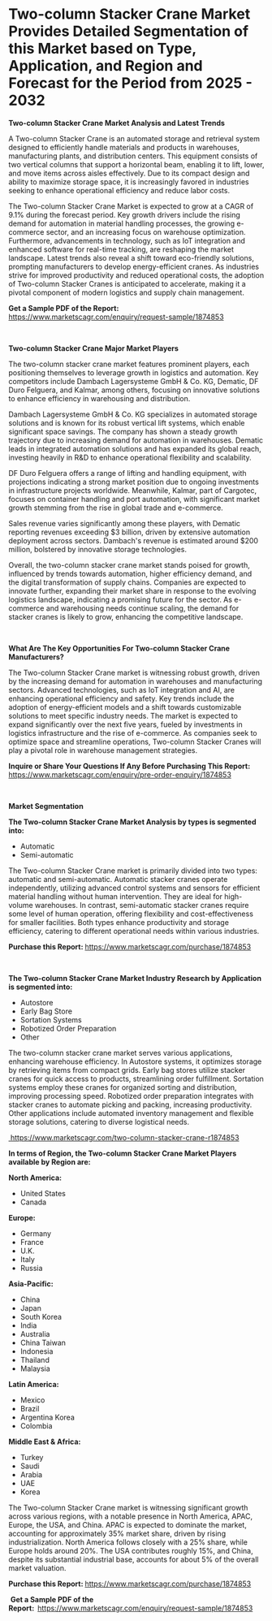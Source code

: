 <p><h1>Two-column Stacker Crane Market Provides Detailed Segmentation of this Market based on Type, Application, and Region and Forecast for the Period from 2025 - 2032</h1></p><p><strong>Two-column Stacker Crane Market Analysis and Latest Trends</strong></p>
<p><p>A Two-column Stacker Crane is an automated storage and retrieval system designed to efficiently handle materials and products in warehouses, manufacturing plants, and distribution centers. This equipment consists of two vertical columns that support a horizontal beam, enabling it to lift, lower, and move items across aisles effectively. Due to its compact design and ability to maximize storage space, it is increasingly favored in industries seeking to enhance operational efficiency and reduce labor costs.</p><p>The Two-column Stacker Crane Market is expected to grow at a CAGR of 9.1% during the forecast period. Key growth drivers include the rising demand for automation in material handling processes, the growing e-commerce sector, and an increasing focus on warehouse optimization. Furthermore, advancements in technology, such as IoT integration and enhanced software for real-time tracking, are reshaping the market landscape. Latest trends also reveal a shift toward eco-friendly solutions, prompting manufacturers to develop energy-efficient cranes. As industries strive for improved productivity and reduced operational costs, the adoption of Two-column Stacker Cranes is anticipated to accelerate, making it a pivotal component of modern logistics and supply chain management.</p></p>
<p><strong>Get a Sample PDF of the Report:&nbsp;</strong> <a href="https://www.marketscagr.com/enquiry/request-sample/1874853?utm_campaign=2515&utm_medium=2&utm_source=Github&utm_content=ia&utm_term=12042025&utm_id=two-column-stacker-crane">https://www.marketscagr.com/enquiry/request-sample/1874853</a></p>
<p>&nbsp;</p>
<p><strong>Two-column Stacker Crane Major Market Players</strong></p>
<p><p>The two-column stacker crane market features prominent players, each positioning themselves to leverage growth in logistics and automation. Key competitors include Dambach Lagersysteme GmbH & Co. KG, Dematic, DF Duro Felguera, and Kalmar, among others, focusing on innovative solutions to enhance efficiency in warehousing and distribution. </p><p>Dambach Lagersysteme GmbH & Co. KG specializes in automated storage solutions and is known for its robust vertical lift systems, which enable significant space savings. The company has shown a steady growth trajectory due to increasing demand for automation in warehouses. Dematic leads in integrated automation solutions and has expanded its global reach, investing heavily in R&D to enhance operational flexibility and scalability.</p><p>DF Duro Felguera offers a range of lifting and handling equipment, with projections indicating a strong market position due to ongoing investments in infrastructure projects worldwide. Meanwhile, Kalmar, part of Cargotec, focuses on container handling and port automation, with significant market growth stemming from the rise in global trade and e-commerce.</p><p>Sales revenue varies significantly among these players, with Dematic reporting revenues exceeding $3 billion, driven by extensive automation deployment across sectors. Dambach's revenue is estimated around $200 million, bolstered by innovative storage technologies.</p><p>Overall, the two-column stacker crane market stands poised for growth, influenced by trends towards automation, higher efficiency demand, and the digital transformation of supply chains. Companies are expected to innovate further, expanding their market share in response to the evolving logistics landscape, indicating a promising future for the sector. As e-commerce and warehousing needs continue scaling, the demand for stacker cranes is likely to grow, enhancing the competitive landscape.</p></p>
<p>&nbsp;</p>
<p><strong>What Are The Key Opportunities For Two-column Stacker Crane Manufacturers?</strong></p>
<p><p>The Two-column Stacker Crane market is witnessing robust growth, driven by the increasing demand for automation in warehouses and manufacturing sectors. Advanced technologies, such as IoT integration and AI, are enhancing operational efficiency and safety. Key trends include the adoption of energy-efficient models and a shift towards customizable solutions to meet specific industry needs. The market is expected to expand significantly over the next five years, fueled by investments in logistics infrastructure and the rise of e-commerce. As companies seek to optimize space and streamline operations, Two-column Stacker Cranes will play a pivotal role in warehouse management strategies.</p></p>
<p><strong>Inquire or Share Your Questions If Any Before Purchasing This Report:</strong> <a href="https://www.marketscagr.com/enquiry/pre-order-enquiry/1874853?utm_campaign=2515&utm_medium=2&utm_source=Github&utm_content=ia&utm_term=12042025&utm_id=two-column-stacker-crane">https://www.marketscagr.com/enquiry/pre-order-enquiry/1874853</a></p>
<p>&nbsp;</p>
<p><strong>Market Segmentation</strong></p>
<p><strong>The Two-column Stacker Crane Market Analysis by types is segmented into:</strong></p>
<p><ul><li>Automatic</li><li>Semi-automatic</li></ul></p>
<p><p>The Two-column Stacker Crane market is primarily divided into two types: automatic and semi-automatic. Automatic stacker cranes operate independently, utilizing advanced control systems and sensors for efficient material handling without human intervention. They are ideal for high-volume warehouses. In contrast, semi-automatic stacker cranes require some level of human operation, offering flexibility and cost-effectiveness for smaller facilities. Both types enhance productivity and storage efficiency, catering to different operational needs within various industries.</p></p>
<p><strong>Purchase this Report:&nbsp;</strong><a href="https://www.marketscagr.com/purchase/1874853?utm_campaign=2515&utm_medium=2&utm_source=Github&utm_content=ia&utm_term=12042025&utm_id=two-column-stacker-crane">https://www.marketscagr.com/purchase/1874853</a></p>
<p>&nbsp;</p>
<p><strong>The Two-column Stacker Crane Market Industry Research by Application is segmented into:</strong></p>
<p><ul><li>Autostore</li><li>Early Bag Store</li><li>Sortation Systems</li><li>Robotized Order Preparation</li><li>Other</li></ul></p>
<p><p>The two-column stacker crane market serves various applications, enhancing warehouse efficiency. In Autostore systems, it optimizes storage by retrieving items from compact grids. Early bag stores utilize stacker cranes for quick access to products, streamlining order fulfillment. Sortation systems employ these cranes for organized sorting and distribution, improving processing speed. Robotized order preparation integrates with stacker cranes to automate picking and packing, increasing productivity. Other applications include automated inventory management and flexible storage solutions, catering to diverse logistical needs.</p></p>
<p><a href="https://www.marketscagr.com/two-column-stacker-crane-r1874853?utm_campaign=2515&utm_medium=2&utm_source=Github&utm_content=ia&utm_term=12042025&utm_id=two-column-stacker-crane">&nbsp;https://www.marketscagr.com/two-column-stacker-crane-r1874853</a></p>
<p><strong>In terms of Region, the Two-column Stacker Crane Market Players available by Region are:</strong></p>
<p>
    <p> <strong> North America: </strong>
        <ul>
            <li>United States</li>
            <li>Canada</li>
        </ul>
        </p> 
    <p> <strong> Europe: </strong>
        <ul>
            <li>Germany</li>
            <li>France</li>
            <li>U.K.</li>
            <li>Italy</li>
            <li>Russia</li>
        </ul>
        </p> 
    <p> <strong> Asia-Pacific: </strong>
        <ul>
            <li>China</li>
            <li>Japan</li>
            <li>South Korea</li>
            <li>India</li>
            <li>Australia</li>
            <li>China Taiwan</li>
            <li>Indonesia</li>
            <li>Thailand</li>
            <li>Malaysia</li>
        </ul>
        </p> 
    <p> <strong> Latin America: </strong>
        <ul>
            <li>Mexico</li>
            <li>Brazil</li>
            <li>Argentina Korea</li>
            <li>Colombia</li>
        </ul>
        </p> 
    <p> <strong> Middle East & Africa: </strong>
        <ul>
            <li>Turkey</li>
            <li>Saudi</li>
            <li>Arabia</li>
            <li>UAE</li>
            <li>Korea</li>
        </ul>
    </p>
    </p>
<p><p>The Two-column Stacker Crane market is witnessing significant growth across various regions, with a notable presence in North America, APAC, Europe, the USA, and China. APAC is expected to dominate the market, accounting for approximately 35% market share, driven by rising industrialization. North America follows closely with a 25% share, while Europe holds around 20%. The USA contributes roughly 15%, and China, despite its substantial industrial base, accounts for about 5% of the overall market valuation.</p></p>
<p><strong>Purchase this Report: </strong><a href="https://www.marketscagr.com/purchase/1874853?utm_campaign=2515&utm_medium=2&utm_source=Github&utm_content=ia&utm_term=12042025&utm_id=two-column-stacker-crane">https://www.marketscagr.com/purchase/1874853</a></p>
<p>&nbsp;<strong>Get a Sample PDF of the Report:&nbsp;&nbsp;</strong><a href="https://www.marketscagr.com/enquiry/request-sample/1874853?utm_campaign=2515&utm_medium=2&utm_source=Github&utm_content=ia&utm_term=12042025&utm_id=two-column-stacker-crane">https://www.marketscagr.com/enquiry/request-sample/1874853</a></p>
<p><strong></strong></p>
<p><p></p><p></p><p></p></p>